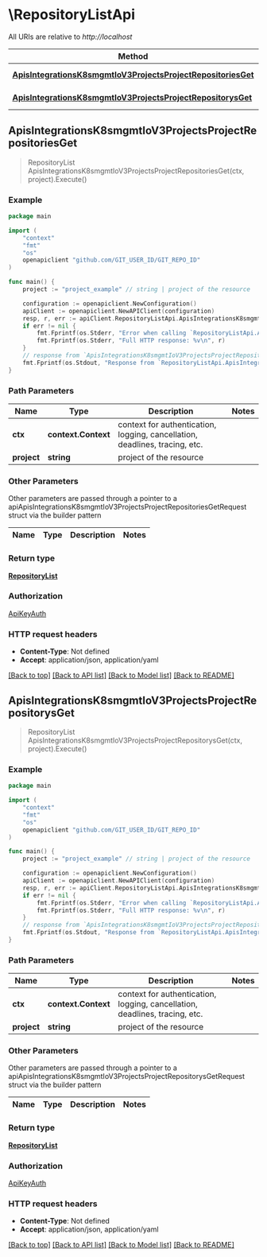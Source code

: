 # \RepositoryListApi

All URIs are relative to *http://localhost*

Method | HTTP request | Description
------------- | ------------- | -------------
[**ApisIntegrationsK8smgmtIoV3ProjectsProjectRepositoriesGet**](RepositoryListApi.md#ApisIntegrationsK8smgmtIoV3ProjectsProjectRepositoriesGet) | **Get** /apis/integrations.k8smgmt.io/v3/projects/{project}/repositories | 
[**ApisIntegrationsK8smgmtIoV3ProjectsProjectRepositorysGet**](RepositoryListApi.md#ApisIntegrationsK8smgmtIoV3ProjectsProjectRepositorysGet) | **Get** /apis/integrations.k8smgmt.io/v3/projects/{project}/repositorys | 



## ApisIntegrationsK8smgmtIoV3ProjectsProjectRepositoriesGet

> RepositoryList ApisIntegrationsK8smgmtIoV3ProjectsProjectRepositoriesGet(ctx, project).Execute()





### Example

```go
package main

import (
    "context"
    "fmt"
    "os"
    openapiclient "github.com/GIT_USER_ID/GIT_REPO_ID"
)

func main() {
    project := "project_example" // string | project of the resource

    configuration := openapiclient.NewConfiguration()
    apiClient := openapiclient.NewAPIClient(configuration)
    resp, r, err := apiClient.RepositoryListApi.ApisIntegrationsK8smgmtIoV3ProjectsProjectRepositoriesGet(context.Background(), project).Execute()
    if err != nil {
        fmt.Fprintf(os.Stderr, "Error when calling `RepositoryListApi.ApisIntegrationsK8smgmtIoV3ProjectsProjectRepositoriesGet``: %v\n", err)
        fmt.Fprintf(os.Stderr, "Full HTTP response: %v\n", r)
    }
    // response from `ApisIntegrationsK8smgmtIoV3ProjectsProjectRepositoriesGet`: RepositoryList
    fmt.Fprintf(os.Stdout, "Response from `RepositoryListApi.ApisIntegrationsK8smgmtIoV3ProjectsProjectRepositoriesGet`: %v\n", resp)
}
```

### Path Parameters


Name | Type | Description  | Notes
------------- | ------------- | ------------- | -------------
**ctx** | **context.Context** | context for authentication, logging, cancellation, deadlines, tracing, etc.
**project** | **string** | project of the resource | 

### Other Parameters

Other parameters are passed through a pointer to a apiApisIntegrationsK8smgmtIoV3ProjectsProjectRepositoriesGetRequest struct via the builder pattern


Name | Type | Description  | Notes
------------- | ------------- | ------------- | -------------


### Return type

[**RepositoryList**](RepositoryList.md)

### Authorization

[ApiKeyAuth](../README.md#ApiKeyAuth)

### HTTP request headers

- **Content-Type**: Not defined
- **Accept**: application/json, application/yaml

[[Back to top]](#) [[Back to API list]](../README.md#documentation-for-api-endpoints)
[[Back to Model list]](../README.md#documentation-for-models)
[[Back to README]](../README.md)


## ApisIntegrationsK8smgmtIoV3ProjectsProjectRepositorysGet

> RepositoryList ApisIntegrationsK8smgmtIoV3ProjectsProjectRepositorysGet(ctx, project).Execute()





### Example

```go
package main

import (
    "context"
    "fmt"
    "os"
    openapiclient "github.com/GIT_USER_ID/GIT_REPO_ID"
)

func main() {
    project := "project_example" // string | project of the resource

    configuration := openapiclient.NewConfiguration()
    apiClient := openapiclient.NewAPIClient(configuration)
    resp, r, err := apiClient.RepositoryListApi.ApisIntegrationsK8smgmtIoV3ProjectsProjectRepositorysGet(context.Background(), project).Execute()
    if err != nil {
        fmt.Fprintf(os.Stderr, "Error when calling `RepositoryListApi.ApisIntegrationsK8smgmtIoV3ProjectsProjectRepositorysGet``: %v\n", err)
        fmt.Fprintf(os.Stderr, "Full HTTP response: %v\n", r)
    }
    // response from `ApisIntegrationsK8smgmtIoV3ProjectsProjectRepositorysGet`: RepositoryList
    fmt.Fprintf(os.Stdout, "Response from `RepositoryListApi.ApisIntegrationsK8smgmtIoV3ProjectsProjectRepositorysGet`: %v\n", resp)
}
```

### Path Parameters


Name | Type | Description  | Notes
------------- | ------------- | ------------- | -------------
**ctx** | **context.Context** | context for authentication, logging, cancellation, deadlines, tracing, etc.
**project** | **string** | project of the resource | 

### Other Parameters

Other parameters are passed through a pointer to a apiApisIntegrationsK8smgmtIoV3ProjectsProjectRepositorysGetRequest struct via the builder pattern


Name | Type | Description  | Notes
------------- | ------------- | ------------- | -------------


### Return type

[**RepositoryList**](RepositoryList.md)

### Authorization

[ApiKeyAuth](../README.md#ApiKeyAuth)

### HTTP request headers

- **Content-Type**: Not defined
- **Accept**: application/json, application/yaml

[[Back to top]](#) [[Back to API list]](../README.md#documentation-for-api-endpoints)
[[Back to Model list]](../README.md#documentation-for-models)
[[Back to README]](../README.md)

